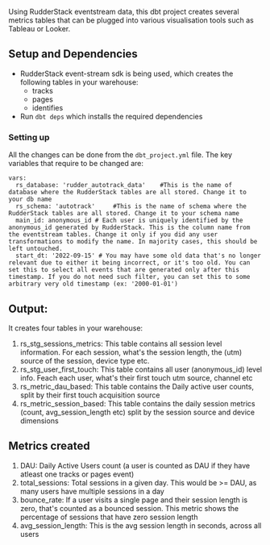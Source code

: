Using RudderStack eventstream data, this dbt project creates several metrics tables that can be plugged into various visualisation tools such as Tableau or Looker. 

## Setup and Dependencies
* RudderStack event-stream sdk is being used, which creates the following tables in your warehouse:
    * tracks
    * pages
    * identifies
* Run `dbt deps` which installs the required dependencies


### Setting up

All the changes can be done from the `dbt_project.yml` file. The key variables that require to be changed are:

```
vars:
  rs_database: 'rudder_autotrack_data'    #This is the name of database where the RudderStack tables are all stored. Change it to your db name
  rs_schema: 'autotrack'     #This is the name of schema where the RudderStack tables are all stored. Change it to your schema name
  main_id: anonymous_id # Each user is uniquely identified by the anonymous_id generated by RudderStack. This is the column name from the eventstream tables. Change it only if you did any user transformations to modify the name. In majority cases, this should be left untouched.
  start_dt: '2022-09-15' # You may have some old data that's no longer relevant due to either it being incorrect, or it's too old. You can set this to select all events that are generated only after this timestamp. If you do not need such filter, you can set this to some arbitrary very old timestamp (ex: '2000-01-01')

```

## Output:
It creates four tables in your warehouse:
1. rs_stg_sessions_metrics: This table contains all session level information. For each session, what's the session length, the (utm) source of the session, device type etc. 
2. rs_stg_user_first_touch: This table contains all user (anonymous_id) level info. Feach each user, what's their first touch utm source, channel etc
3. rs_metric_dau_based: This table contains the Daily active user counts, split by their first touch acquisition source
4. rs_metric_session_based: This table contains the daily session metrics (count, avg_session_length etc) split by the session source and device dimensions

## Metrics created
1. DAU: Daily Active Users count (a user is counted as DAU if they have atleast one tracks or pages event)
2. total_sessions: Total sessions in a given day. This would be >= DAU, as many users have multiple sessions in a day
3. bounce_rate: If a user visits a single page and their session length is zero, that's counted as a bounced session. This metric shows the percentage of sessions that have zero session length
4. avg_session_length: This is the avg session length in seconds, across all users


